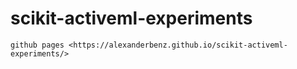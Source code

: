 # scikit-activeml-experiments
`github pages <https://alexanderbenz.github.io/scikit-activeml-experiments/>`
